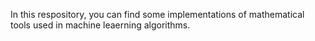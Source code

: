 In this respository, you can find some implementations of mathematical tools used in machine leaerning algorithms. 
